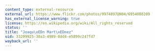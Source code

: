 ```yaml
---
content_type: external-resource
external_url: https://www.flickr.com/photos/9974897@N04/6954088209
has_external_license_warning: true
license: https://en.wikipedia.org/wiki/All_rights_reserved
status: ''
title: "Joaqu\xEDn Mart\xEDnez"
uid: 33299925-30a3-4989-8dd4-e5899c247fd7
wayback_url: ''
---
```

